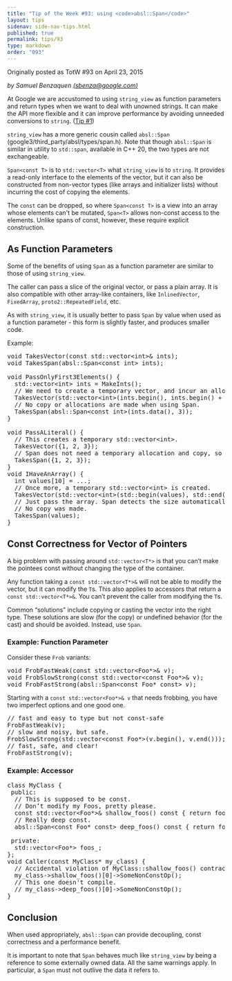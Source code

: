 ```yaml
---
title: "Tip of the Week #93: using <code>absl::Span</code>"
layout: tips
sidenav: side-nav-tips.html
published: true
permalink: tips/93
type: markdown
order: "093"
---
```



Originally posted as TotW #93 on April 23, 2015

*by Samuel Benzaquen [(sbenza@google.com)](mailto:sbenza@google.com)*

At Google we are accustomed to using `string_view` as function parameters and
return types when we want to deal with unowned strings. It can make the API more
flexible and it can improve performance by avoiding unneeded conversions to
`string`. ([Tip #1](/tips/1))

`string_view` has a more generic cousin called `absl::Span`
(google3/third_party/absl/types/span.h). Note that though `absl::Span` is
similar in utility to `std::span`, available in C++ 20, the two types are not
exchangeable.

`Span<const T>` is to `std::vector<T>` what `string_view` is to `string`. It
provides a read-only interface to the elements of the vector, but it can also be
constructed from non-vector types (like arrays and initializer lists) without
incurring the cost of copying the elements.

The `const` can be dropped, so where `Span<const T>` is a view into an array
whose elements can't be mutated, `Span<T>` allows non-const access to the
elements. Unlike spans of const, however, these require explicit construction.

## As Function Parameters

Some of the benefits of using `Span` as a function parameter are similar to
those of using `string_view`.

The caller can pass a slice of the original vector, or pass a plain array. It is
also compatible with other array-like containers, like `InlinedVector`,
`FixedArray`, `proto2::RepeatedField`, etc.

As with `string_view`, it is usually better to pass `Span` by value when used as
a function parameter - this form is slightly faster, and produces smaller code.

Example:

<pre class="prettyprint lang-cpp code">
void TakesVector(const std::vector&lt;int&gt;& ints);
void TakesSpan(absl::Span&lt;const int&gt; ints);

void PassOnlyFirst3Elements() {
  std::vector&lt;int&gt; ints = MakeInts();
  // We need to create a temporary vector, and incur an allocation and a copy.
  TakesVector(std::vector&lt;int&gt;(ints.begin(), ints.begin() + 3));
  // No copy or allocations are made when using Span.
  TakesSpan(absl::Span&lt;const int&gt;(ints.data(), 3));
}

void PassALiteral() {
  // This creates a temporary std::vector&lt;int&gt;.
  TakesVector({1, 2, 3});
  // Span does not need a temporary allocation and copy, so it is faster.
  TakesSpan({1, 2, 3});
}
void IHaveAnArray() {
  int values[10] = ...;
  // Once more, a temporary std::vector&lt;int&gt; is created.
  TakesVector(std::vector&lt;int&gt;(std::begin(values), std::end(values)));
  // Just pass the array. Span detects the size automatically.
  // No copy was made.
  TakesSpan(values);
}
</pre>

## Const Correctness for Vector of Pointers

A big problem with passing around `std::vector<T*>` is that you can’t make the
pointees const without changing the type of the container.

Any function taking a `const std::vector<T*>&` will not be able to modify the
vector, but it can modify the `T`s. This also applies to accessors that return a
`const std::vector<T*>&`. You can’t prevent the caller from modifying the `T`s.

Common “solutions” include copying or casting the vector into the right type.
These solutions are slow (for the copy) or undefined behavior (for the cast) and
should be avoided. Instead, use `Span`.

### Example: Function Parameter

Consider these `Frob` variants:

<pre class="prettyprint lang-cpp code">
void FrobFastWeak(const std::vector&lt;Foo*&gt;& v);
void FrobSlowStrong(const std::vector&lt;const Foo*&gt;& v);
void FrobFastStrong(absl::Span&lt;const Foo* const&gt; v);
</pre>

Starting with a `const std::vector<Foo*>& v` that needs frobbing, you have two
imperfect options and one good one.

<pre class="prettyprint lang-cpp code">
// fast and easy to type but not const-safe
FrobFastWeak(v);
// slow and noisy, but safe.
FrobSlowStrong(std::vector&lt;const Foo*&gt;(v.begin(), v.end()));
// fast, safe, and clear!
FrobFastStrong(v);
</pre>

### Example: Accessor

<pre class="prettyprint lang-cpp code">
class MyClass {
 public:
  // This is supposed to be const.
  // Don’t modify my Foos, pretty please.
  const std::vector&lt;Foo*&gt;& shallow_foos() const { return foos_; }
  // Really deep const.
  absl::Span&lt;const Foo* const&gt; deep_foos() const { return foos_; }

 private:
  std::vector&lt;Foo*&gt; foos_;
};
void Caller(const MyClass* my_class) {
  // Accidental violation of MyClass::shallow_foos() contract.
  my_class-&gt;shallow_foos()[0]-&gt;SomeNonConstOp();
  // This one doesn't compile.
  // my_class-&gt;deep_foos()[0]-&gt;SomeNonConstOp();
}
</pre>

## Conclusion

When used appropriately, `absl::Span` can provide decoupling, const correctness
and a performance benefit.

It is important to note that `Span` behaves much like `string_view` by being a
reference to some externally owned data. All the same warnings apply. In
particular, a `Span` must not outlive the data it refers to.
